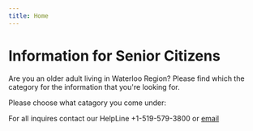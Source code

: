 ```yaml
---
title: Home
---
```


# Information for Senior Citizens

Are you an older adult living in Waterloo Region? 
Please find which the category for the information that you're looking for.

Please choose what catagory you come under:




For all inquires contact our HelpLine +1-519-579-3800 or [email](mailto:info@waterlooregion.org)


